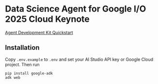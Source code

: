 # Data Science Agent for Google I/O 2025 Cloud Keynote

[Agent Development Kit Quickstart](https://cloud.google.com/vertex-ai/generative-ai/docs/agent-development-kit/quickstart?utm_campaign=CDR_0x79ffd047_default_b419263322&utm_medium=external&utm_source=social)


## Installation

Copy `.env.example` to `.env` and set your AI Studio API key or Google Cloud project. Then run

```
pip install google-adk
adk web
```
